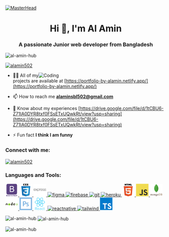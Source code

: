[![MasterHead](https://i.ibb.co/0GXd0nn/1000x500.jpg)](https://portfolio-by-alamin.netlify.app/)
<h1 align="center">Hi 👋, I'm Al Amin</h1>
<h3 align="center">A passionate Junior web developer from Bangladesh</h3>

<p align="left"> <img src="https://komarev.com/ghpvc/?username=al-amin-hub&label=Profile%20views&color=0e75b6&style=flat" alt="al-amin-hub" /> </p>

<p align="left"> <a href="https://twitter.com/alamin502" target="blank"><img src="https://img.shields.io/twitter/follow/alamin502?logo=twitter&style=for-the-badge" alt="alamin502" /></a> </p>
 <img align="right" alt="Coding" width="400" src="https://i.ibb.co/5Gdbcg8/coding-freak.gif">

- 👨‍💻 All of my projects are available at [https://portfolio-by-alamin.netlify.app/](https://portfolio-by-alamin.netlify.app/)

- 📫 How to reach me **alaminsbl502@gmail.com**

- 📄 Know about my experiences [https://drive.google.com/file/d/1tCBU6-Z71IA0DYR8txf0FSsETxUQwkRt/view?usp=sharing](https://drive.google.com/file/d/1tCBU6-Z71IA0DYR8txf0FSsETxUQwkRt/view?usp=sharing)

- ⚡ Fun fact **I think I am funny**

<h3 align="left">Connect with me:</h3>
<p align="left">
<a href="https://twitter.com/alamin502" target="blank"><img align="center" src="https://raw.githubusercontent.com/rahuldkjain/github-profile-readme-generator/master/src/images/icons/Social/twitter.svg" alt="alamin502" height="30" width="40" /></a>
</p>

<h3 align="left">Languages and Tools:</h3>
<p align="left"> <a href="https://getbootstrap.com" target="_blank" rel="noreferrer"> <img src="https://raw.githubusercontent.com/devicons/devicon/master/icons/bootstrap/bootstrap-plain-wordmark.svg" alt="bootstrap" width="40" height="40"/> </a> <a href="https://www.w3schools.com/css/" target="_blank" rel="noreferrer"> <img src="https://raw.githubusercontent.com/devicons/devicon/master/icons/css3/css3-original-wordmark.svg" alt="css3" width="40" height="40"/> </a> <a href="https://expressjs.com" target="_blank" rel="noreferrer"> <img src="https://raw.githubusercontent.com/devicons/devicon/master/icons/express/express-original-wordmark.svg" alt="express" width="40" height="40"/> </a> <a href="https://www.figma.com/" target="_blank" rel="noreferrer"> <img src="https://www.vectorlogo.zone/logos/figma/figma-icon.svg" alt="figma" width="40" height="40"/> </a> <a href="https://firebase.google.com/" target="_blank" rel="noreferrer"> <img src="https://www.vectorlogo.zone/logos/firebase/firebase-icon.svg" alt="firebase" width="40" height="40"/> </a> <a href="https://git-scm.com/" target="_blank" rel="noreferrer"> <img src="https://www.vectorlogo.zone/logos/git-scm/git-scm-icon.svg" alt="git" width="40" height="40"/> </a> <a href="https://heroku.com" target="_blank" rel="noreferrer"> <img src="https://www.vectorlogo.zone/logos/heroku/heroku-icon.svg" alt="heroku" width="40" height="40"/> </a> <a href="https://www.w3.org/html/" target="_blank" rel="noreferrer"> <img src="https://raw.githubusercontent.com/devicons/devicon/master/icons/html5/html5-original-wordmark.svg" alt="html5" width="40" height="40"/> </a> <a href="https://developer.mozilla.org/en-US/docs/Web/JavaScript" target="_blank" rel="noreferrer"> <img src="https://raw.githubusercontent.com/devicons/devicon/master/icons/javascript/javascript-original.svg" alt="javascript" width="40" height="40"/> </a> <a href="https://www.mongodb.com/" target="_blank" rel="noreferrer"> <img src="https://raw.githubusercontent.com/devicons/devicon/master/icons/mongodb/mongodb-original-wordmark.svg" alt="mongodb" width="40" height="40"/> </a> <a href="https://nodejs.org" target="_blank" rel="noreferrer"> <img src="https://raw.githubusercontent.com/devicons/devicon/master/icons/nodejs/nodejs-original-wordmark.svg" alt="nodejs" width="40" height="40"/> </a> <a href="https://www.photoshop.com/en" target="_blank" rel="noreferrer"> <img src="https://raw.githubusercontent.com/devicons/devicon/master/icons/photoshop/photoshop-line.svg" alt="photoshop" width="40" height="40"/> </a> <a href="https://reactjs.org/" target="_blank" rel="noreferrer"> <img src="https://raw.githubusercontent.com/devicons/devicon/master/icons/react/react-original-wordmark.svg" alt="react" width="40" height="40"/> </a> <a href="https://reactnative.dev/" target="_blank" rel="noreferrer"> <img src="https://reactnative.dev/img/header_logo.svg" alt="reactnative" width="40" height="40"/> </a> <a href="https://tailwindcss.com/" target="_blank" rel="noreferrer"> <img src="https://www.vectorlogo.zone/logos/tailwindcss/tailwindcss-icon.svg" alt="tailwind" width="40" height="40"/> </a> <a href="https://www.typescriptlang.org/" target="_blank" rel="noreferrer"> <img src="https://raw.githubusercontent.com/devicons/devicon/master/icons/typescript/typescript-original.svg" alt="typescript" width="40" height="40"/> </a> </p>

<p><img align="left" src="https://github-readme-stats.vercel.app/api/top-langs?username=al-amin-hub&show_icons=true&locale=en&layout=compact" alt="al-amin-hub" /></p>

<p>&nbsp;<img align="center" src="https://github-readme-stats.vercel.app/api?username=al-amin-hub&show_icons=true&locale=en" alt="al-amin-hub" /></p>

<p><img align="center" src="https://github-readme-streak-stats.herokuapp.com/?user=al-amin-hub&" alt="al-amin-hub" /></p>
